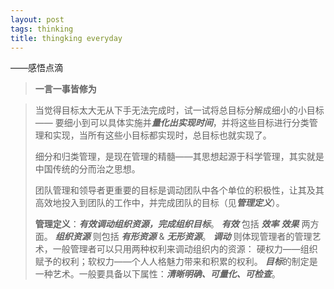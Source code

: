 ```yaml
---
layout: post
tags: thinking
title: thingking everyday
---
```


——感悟点滴
		

>**一言一事皆修为**
    
>当觉得目标太大无从下手无法完成时，试一试将总目标分解成细小的小目标  ——  要细小到可以具体实施并***量化出实现时间***，并将这些目标进行分类管理和实现，当所有这些小目标都实现时，总目标也就实现了。
>
>细分和归类管理，是现在管理的精髓——其思想起源于科学管理，其实就是中国传统的分而治之思想。
>
>团队管理和领导者更重要的目标是调动团队中各个单位的积极性，让其及其高效地投入到团队的工作中，并完成团队的目标（见***管理定义***）。
>
>  **管理定义**：***有效调动组织资源，完成组织目标***。
> 	***有效*** 包括 ***效率*** ***效果*** 两方面。
> 	***组织资源*** 则包括 ***有形资源*** & ***无形资源***。
>	***调动*** 则体现管理者的管理艺术，一般管理者可以只用两种权利来调动组织内的资源： 硬权力——组织赋予的权利；软权力——个人人格魅力带来和积累的权利。
>	***目标***的制定是一种艺术。一般要具备以下属性：***清晰明确、可量化、可检查***。 
>
